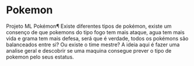 # Pokemon


Projeto ML Pokémon¶
Existe diferentes tipos de pokémon, existe um consenço de que pokemons do tipo fogo tem mais ataque, agua tem mais vida e grama tem mais defesa, será que é verdade, todos os pokémons são balanceados entre si? Ou existe o time mestre? A ideia aqui é fazer uma analise geral e descobrir se uma maquina consegue prever o tipo de pokemon pelo seus estatus.
